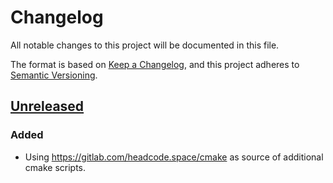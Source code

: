 # Changelog
All notable changes to this project will be documented in this file.

The format is based on [Keep a Changelog](https://keepachangelog.com/en/1.0.0/),
and this project adheres to [Semantic Versioning](https://semver.org/spec/v2.0.0.html).

## [Unreleased]
### Added
- Using https://gitlab.com/headcode.space/cmake as source of additional cmake scripts.

[Unreleased]: https://gitlab.com/headcode.space/benchmark/-/tree/develop
